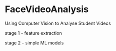 # FaceVideoAnalysis
Using Computer Vision to Analyse Student Videos

stage 1 - feature extraction

stage 2 - simple ML models